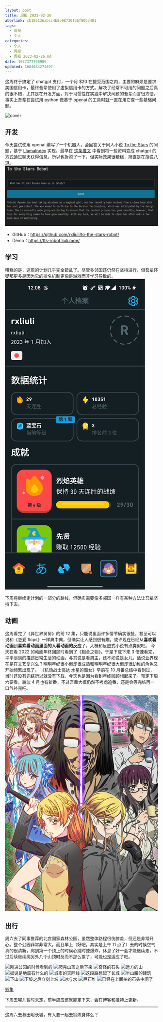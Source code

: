 ```yaml
---
layout: post
title: 周报 2023-02-26
abbrlink: cb182136abcc4b8b98730f3bf90b3481
tags:
  - 周报
  - 个人
categories:
  - 个人
  - 周报
  - 周报 2023-02-26.md
date: 1677377796986
updated: 1684084274897
---
```


这周终于搞定了 chatgpt 支付，一个月 $20 在接受范围之内，主要的麻烦是要求美国信用卡，最终吾辈使用了虚拟信用卡的方式。解决了经常不可用的问题之后真的很不错，尤其是在开发方面，对于习惯性在实践中解决问题的吾辈而言很方便，事实上吾辈在尝试用 python 做基于 openai 的工具时就一直在用它查一些基础问题。

![cover](https://image-proxy.rxliuli.com/?url=https://lh3.googleusercontent.com/pw/AMWts8Ab4SMOvO750Nzl0RaLVN336ambNiWDFniSzYuaM5tiafXpTx1dXt-WgL-ToVrbgQYIaQWhPOh1sEYsUoqQ9ixf2BS2kPXhELQqb3JPOUAiqOFM7BYpgA2bPvsAdgzOhRjvewGhFFBdMUvXnPVt7IYO=w1708-h1281-no)

## 开发

今天尝试使用 openai 编写了一个机器人，会回答关于同人小说 [To the Stars](https://tts.determinismsucks.net/wiki/Main_Page) 的问题，基于 [LlamaIndex](https://github.com/jerryjliu/gpt_index) 实现。最早在 [这条推文](https://twitter.com/nishuang/status/1628401383408893952?s=20) 中看到将一些资料变成 chatgpt 的方式通过聊天获得信息，所以也折腾了一下，但实际效果很糟糕，简直是在胡说八道。
![1677427466423.png](/resources/bf70ace9cb0044cfb9d7f72382fe3ade.png)

*   GitHub：<https://github.com/rxliuli/to-the-stars-robot/>
*   Demo：<https://tts-robot.liuli.moe/>

## 学习

糟糕的是，这周的计划几乎完全错乱了。尽管多邻国还仍然在坚持进行，但吾辈怀疑那更多是因为它的排名机制更像是游戏而非学习导致的。
![1677427842397.png](/resources/56573a9ebc364867a4b1398804afe328.png)

下周将继续走计划的一部分的路线，但确实需要像多邻国一样有某种方法让吾辈坚持下去。

## 动画

这周看完了《异世界舅舅》的前 12 集，只能说里面许多情节确实很扯，甚至可以说和《恋爱 flops》一样典中典，但确实让人感到很有趣。或许现在已经从**喜欢看动画**到**喜欢看动画里面的人看动画的反应**了，大概和反应式小说有点类似吧。
今天在看 2022 的动画年终回顾时看到了《相合之物》，于是下载下来 3 倍速看完，平平淡淡的描述日常生活的动画，与其说是看男主，还不如说是女儿。话说业界现在是在文艺复兴么？明明年纪很小但却很成熟和明明年纪很大但却很幼稚的角色又开始频繁出现了。
《机动战士高达 水星的魔女》早前在 10 月番总结中看到过，当时还没有完结所以就没有下载，今天也是因为看到年终回顾想起来了。预定下周六要看，貌似 4 月也有新番，不过吾辈大概仍然不考虑追番，还是会等完结再一口气补完吧。

![kv.webp](/resources/22c074442181417ba1c42611e08f1b30.webp)

## 出行

周六去了同事推荐的北宫国家森林公园，虽然整体路程很伤膝盖，但还是非常开心。整个公园非常非常大，而且早上（好吧，其实是上午 11 点了）去的时候空气真的很清新，爬到第一个顶上的时候心跳时速爆炸，休息了好一会才能继续走，不过后续继续爬另外几个山顶时反而不那么累了，可能也是适应了吧。

![刚进公园的时候看到的](https://image-proxy.rxliuli.com/?url=https://lh3.googleusercontent.com/pw/AMWts8DkjYeUEhTMIqsHOiqBHo-ZFCNnzegl30UoM6cp5a-J7pfVDfZGxJ2VcmGQtuZbQlyhryYWXJSrSnyhSv32A1YheXLJX_2605FvpCpbathsQgHlo3i2ettygFqttYLgexhN375u0g8pi5VCCZo2Avyb=w961-h1281-no)
![爬完山顶之后下来](https://image-proxy.rxliuli.com/?url=https://lh3.googleusercontent.com/pw/AMWts8AtT9bvJxcCTFr-0PcNcRJXW4ez0ijetl6BWnWi2zTQF8LZsZqVBfKouIeTjOYAeYXYxr1zlQ5m5Z9W03FQ9jnbbFTs_JtWkAgK4IYImN15f2Z3culRW-t9GsKgF-ikiGT5cQkcfchcwIh3CzLblAT4=w1003-h1337-no)
![奇怪的石头](https://image-proxy.rxliuli.com/?url=https://lh3.googleusercontent.com/pw/AMWts8BB4Y8bhKzbT-CWV18G8aRrVw_et3OFGbS_G_dEu7FVac4F4T60yfGyvQ5GtedeoVluHuiKPL8kSb2bvuES-3R-Uf3vN54GhjPxuBnQTg73OqkfINOd3XD1pjgbzRFFGUmWAcEMtVeZbReOI66VzCMi=w1003-h1337-no)
![远方的山](https://image-proxy.rxliuli.com/?url=https://lh3.googleusercontent.com/pw/AMWts8Ab4SMOvO750Nzl0RaLVN336ambNiWDFniSzYuaM5tiafXpTx1dXt-WgL-ToVrbgQYIaQWhPOh1sEYsUoqQ9ixf2BS2kPXhELQqb3JPOUAiqOFM7BYpgA2bPvsAdgzOhRjvewGhFFBdMUvXnPVt7IYO=w1783-h1337-no)
![据说是地震石什么的](https://image-proxy.rxliuli.com/?url=https://lh3.googleusercontent.com/pw/AMWts8C3MooAwUxV0d2HjTU577s3uG_BWRCrya0kxO_Go97h6ih79vKHYpgbJLnpZo3SPLU33UGakgw2db-rOaaXvGvILmjJjBDR_V6JU302uQ5C4LUDCEnTStb_xH867AHecysR7doRerHebFHU8jzKvhq4=w1003-h1337-no)
![城市的天际线](https://image-proxy.rxliuli.com/?url=https://lh3.googleusercontent.com/pw/AMWts8A1GiQAQCt6hHfd38pLAQ6Uj5l-qwOSlgEvLW94XdNj9DefnO5j7EvTkh0Sh6vfXFFJFkL82mJYRrZDuWWmOGKxVLHJuMT12ID8Q8q1G43inbqNpjQIYA8FT9swroWhfdJSPr10OvSaRaRCK0kaasuH=w1783-h1337-no)
![这段路想起了长城](https://image-proxy.rxliuli.com/?url=https://lh3.googleusercontent.com/pw/AMWts8DKNX8FYNqjKKI0RygHp5xQppe7TBKV4CB9XhEewPuVm4OLkTfUEV_HbbJ8K8OP7mwIOzeIETq-pdjPp1n3wEq6rKZyGJUhRiY8fz8FCqNXWwnTvDXqgJlHcPZ40OFqLYwfuit9Os3fyF4tH12vfLZb=w1003-h1337-no)
![半山腰的建筑](https://image-proxy.rxliuli.com/?url=https://lh3.googleusercontent.com/pw/AMWts8BAKSpC6nxxTXu-vN7inRxoYgYYpkIOyU2FwQfjt7Q-MtE1zHzuvjtlLGiOQTUrelLKGDtRZNCY10qMUke3treu_JBmxxvctWglR79wuZ_XROHl5HKq3faVuuqct_pvoUEpobrSJgq0iR6TYoASh8TG=w1783-h1337-no)
![下山](https://image-proxy.rxliuli.com/?url=https://lh3.googleusercontent.com/pw/AMWts8B8TXZ2bmF-OKqpXYmd4ued_8_lT8whIGDU0BFvmWQQz8y_URyxWIoWpI-KYJCVA4juJ7OXitT_bcAPYQ0a3Ky4gJF6CMGQPSpXqM5RipyBusf1MMO0yJ27uBPedCAusMN_BEbwbzICRvYikw6-PB2j=w1003-h1337-no)
![下坡之后立刻上坡](https://image-proxy.rxliuli.com/?url=https://lh3.googleusercontent.com/pw/AMWts8B1BjTjNzuQ15j003DVVFE8lZdqDgPdX2Hs_VBBVJHYRcMg1gZg5TYHhyFBdorsjHhXKak-YgQ4dI__UTiogbavMuo1sBbel5mXOOdxvfLRfEz8WsHOmPtizi_lBl3qGIVm5bTxjkaLUXj5ctW7sS4-=w1003-h1337-no)
![冰与水](https://image-proxy.rxliuli.com/?url=https://lh3.googleusercontent.com/pw/AMWts8DWQo6FxfDtwew0RwZhnZAenJ0RF-YqsGDcQSG4g7_gCHYfrTjk3ots6Fzm2VEaUv07Jk_kLzp-mBCqt-Xi82TTesb1BfQ5Ay3JHOT41iPvK0ZYv5Sn_SFDbmZzmyzsYzL5UaCizprhc87apMPJuYS9=w1783-h1337-no)
![巨石堆](https://image-proxy.rxliuli.com/?url=https://lh3.googleusercontent.com/pw/AMWts8Ag5SdMp74Ia5gq0caH-30ggBQRsd1BzYg9xqpU2fjQ2m505N01LHqsQZXuvXHUT4NYv1ZbTUUuee-zARCOQOs_I6y0ZoLaocauOSM8nvCufFzc7G0mqo5g336n9w75yTu-wrIC1xkEeagznR4oB5G5=w1003-h1337-no)
![已经在上面拍的石头中间了](https://image-proxy.rxliuli.com/?url=https://lh3.googleusercontent.com/pw/AMWts8DmQ22g31wSXC1h4oX4Nls76sO_mQfrxZd39OFlie9HlOacUaXoo9cy3sdNs5gWaYcYlEPkeuNV3Ii5gtHnwHUr2dcWpo50L7A8eK4oX6IlWZjLGYH_QElFs6V2-p3Pq3aGMBWz3rZCVyEft7ow03vb=w1003-h1337-no)

[影集](https://photos.app.goo.gl/se3ZeEgs1CAxcFPK8)

下周去哪儿暂时未定，前半周应该就能定下来，会在博客和推特上更新。

***

这周六去慕田峪长城，有人要一起去锻炼身体么？
